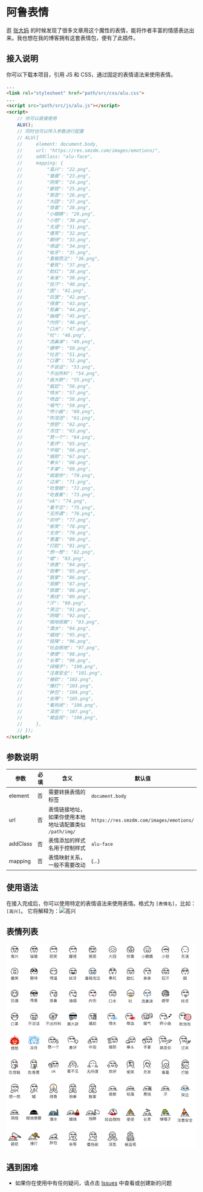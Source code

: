 # 阿鲁表情
逛 [张大妈](https://www.smzdm.com/) 的时候发现了很多文章用这个魔性的表情，能将作者丰富的情感表达出来。我也想在我的博客拥有这套表情包，便有了此插件。

## 接入说明
你可以下载本项目，引用 JS 和 CSS，通过固定的表情语法来使用表情。
```html
...
<link rel="stylesheet" href="path/src/css/alu.css">
...
<script src="path/src/js/alu.js"></script>
<script>
    // 你可以直接使用
    ALU();
    // 同时也可以传入参数进行配置
    // ALU({
    //     element: document.body,
    //     url: "https://res.smzdm.com/images/emotions/",
    //     addClass: "alu-face",
    //     mapping: {
    //         "高兴": "22.png",
    //         "皱眉": "23.png",
    //         "阴笑": "24.png",
    //         "鄙视": "25.png",
    //         "邪恶": "26.png",
    //         "大囧": "27.png",
    //         "惊喜": "28.png",
    //         "小眼睛": "29.png",
    //         "小怒": "30.png",
    //         "无语": "31.png",
    //         "傻笑": "32.png",
    //         "期待": "33.png",
    //         "得逞": "34.png",
    //         "呲牙": "35.png",
    //         "喜极而泣": "36.png",
    //         "晕死": "37.png",
    //         "脸红": "38.png",
    //         "亲亲": "39.png",
    //         "狂汗": "40.png",
    //         "困": "41.png",
    //         "饥饿": "42.png",
    //         "得意": "43.png",
    //         "抠鼻": "44.png",
    //         "抽烟": "45.png",
    //         "内伤": "46.png",
    //         "口水": "47.png",
    //         "吐": "48.png",
    //         "流鼻涕": "49.png",
    //         "绷带": "50.png",
    //         "吐舌": "51.png",
    //         "口罩": "52.png",
    //         "不说话": "53.png",
    //         "不出所料": "54.png",
    //         "装大款": "55.png",
    //         "尴尬": "56.png",
    //         "喷水": "57.png",
    //         "喷血": "58.png",
    //         "咽气": "59.png",
    //         "哼小曲": "60.png",
    //         "吹泡泡": "61.png",
    //         "愤怒": "62.png",
    //         "冻住": "63.png",
    //         "赞一个": "64.png",
    //         "差评": "65.png",
    //         "中指": "66.png",
    //         "哦耶": "67.png",
    //         "拳头": "68.png",
    //         "手掌": "69.png",
    //         "就是你": "70.png",
    //         "过来": "71.png",
    //         "吃雪糕": "72.png",
    //         "吃香蕉": "73.png",
    //         "ok": "74.png",
    //         "看不见": "75.png",
    //         "无所谓": "76.png",
    //         "欢呼": "77.png",
    //         "偷笑": "78.png",
    //         "无奈": "79.png",
    //         "害羞": "80.png",
    //         "打脸": "81.png",
    //         "想一想": "82.png",
    //         "嘘": "83.png",
    //         "烧香": "84.png",
    //         "抱拳": "85.png",
    //         "鼓掌": "86.png",
    //         "观察": "87.png",
    //         "锁眉": "88.png",
    //         "黑线": "89.png",
    //         "汗": "90.png",
    //         "哭泣": "91.png",
    //         "阴暗": "92.png",
    //         "暗地观察": "93.png",
    //         "潜水": "94.png",
    //         "蜡烛": "95.png",
    //         "投降": "96.png",
    //         "吐血倒地": "97.png",
    //         "便便": "98.png",
    //         "长草": "99.png",
    //         "绿帽子": "100.png",
    //         "注意安全": "101.png",
    //         "被砍": "102.png",
    //         "捶打": "103.png",
    //         "肿包": "104.png",
    //         "坐等": "105.png",
    //         "看热闹": "106.png",
    //         "深思": "107.png",
    //         "被监视": "108.png",
    //     },
    // });
</script>
```

## 参数说明
|  参数   | 必填  | 含义 | 默认值 |
|  ----  | ----  |  ----  | ----  |
| element  | 否 | 需要转换表情的标签 | `document.body` |
| url  | 否 | 表情链接地址，如果你使用本地地址请配置类似 `/path/img/` | `https://res.smzdm.com/images/emotions/` |
| addClass  | 否 | 表情添加的样式名用于控制样式 | `alu-face` |
| mapping | 否 | 表情映射关系，一般不需要改动 | {...} |

## 使用语法
在接入完成后，你可以使用特定的表情语法来使用表情。格式为 `[表情名]`，比如：`[高兴]`。
它将解释为：![高兴](https://res.smzdm.com/images/emotions/22.png)

## 表情列表
![表情列表](./alu-face.png)

## 遇到困难
- 如果你在使用中有任何疑问，请点击 [Issues](https://github.com/isecret/alu/issues) 中查看或创建新的问题